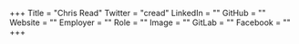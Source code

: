 +++
Title = "Chris Read"
Twitter = "cread"
LinkedIn = ""
GitHub = ""
Website = ""
Employer = ""
Role = ""
Image = ""
GitLab = ""
Facebook = ""
+++
